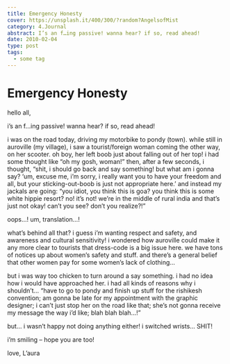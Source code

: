 ```yaml
---
title: Emergency Honesty
cover: https://unsplash.it/400/300/?random?AngelsofMist
category: 4.Journal
abstract: I’s an f…ing passive! wanna hear? if so, read ahead!
date: 2010-02-04
type: post
tags:
  - some tag
---
```


# Emergency Honesty

hello all,

i’s an f…ing passive! wanna hear? if so, read ahead!

i was on the road today, driving my motorbike to pondy (town). while still in auroville (my village), i saw a tourist/foreign woman coming the other way, on her scooter. oh boy, her left boob just about falling out of her top! i had some thought like “oh my gosh, woman!” then, after a few seconds, i thought, “shit, i should go back and say something! but what am i gonna say? ‘um, excuse me, i’m sorry, i really want you to have your freedom and all, but your sticking-out-boob is just not appropriate here.’ and instead my jackals are going: “you idiot, you think this is goa? you think this is some white hippie resort? no! it’s not! we’re in the middle of rural india and that’s just not okay! can’t you see? don’t you realize?!”

oops…! um, translation…!

what’s behind all that? i guess i’m wanting respect and safety, and awareness and cultural sensitivity! i wondered how auroville could make it any more clear to tourists that dress-code is a big issue here. we have tons of notices up about women’s safety and stuff. and there’s a general belief that other women pay for some women’s lack of clothing…

but i was way too chicken to turn around a say something. i had no idea how i would have approached her. i had all kinds of reasons why i shouldn’t… “have to go to pondy and finish up stuff for the rishikesh convention; am gonna be late for my appointment with the graphic designer; i can’t just stop her on the road like that; she’s not gonna receive my message the way i’d like; blah blah blah…!”

but… i wasn’t happy not doing anything either! i switched wrists… SHIT!

i’m smiling – hope you are too!

love,
L’aura
